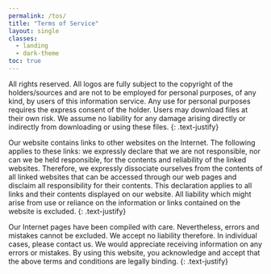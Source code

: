 ```yaml
---
permalink: /tos/
title: "Terms of Service"
layout: single
classes:
  - landing
  - dark-theme
toc: true
---
```


All rights reserved. All logos are fully subject to the copyright of the holders/sources and are not to be employed for personal purposes, of any kind, by users of this information service. Any use for personal purposes requires the express consent of the holder. Users may download files at their own risk. We assume no liability for any damage arising directly or indirectly from downloading or using these files.
{: .text-justify}

Our website contains links to other websites on the Internet. The following applies to these links\: we expressly declare that we are not responsible, nor can we be held responsible, for the contents and reliability of the linked websites. Therefore, we expressly dissociate ourselves from the contents of all linked websites that can be accessed through our web pages and disclaim all responsibility for their contents. This declaration applies to all links and their contents displayed on our website. All liability which might arise from use or reliance on the information or links contained on the website is excluded.
{: .text-justify}

Our Internet pages have been compiled with care. Nevertheless, errors and mistakes cannot be excluded. We accept no liability therefore. In individual cases, please contact us. We would appreciate receiving information on any errors or mistakes. By using this website, you acknowledge and accept that the above terms and conditions are legally binding.
{: .text-justify}
